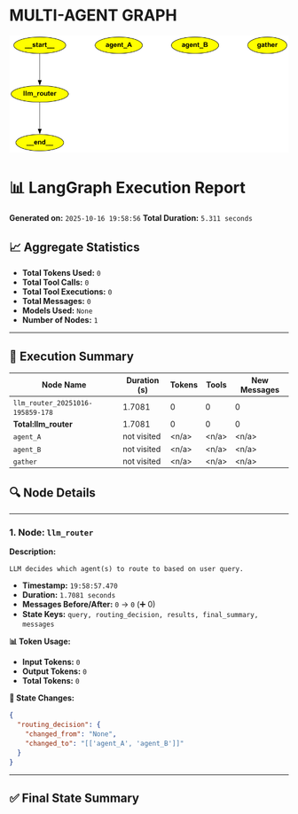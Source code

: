 # MULTI-AGENT GRAPH

![Graph](agent_graph.png)

# 📊 LangGraph Execution Report

**Generated on:** `2025-10-16 19:58:56`
**Total Duration:** `5.311 seconds`

## 📈 Aggregate Statistics

- **Total Tokens Used:** `0`
- **Total Tool Calls:** `0`
- **Total Tool Executions:** `0`
- **Total Messages:** `0`
- **Models Used:** `None`
- **Number of Nodes:** `1`

--- 

## 📝 Execution Summary

| Node Name           | Duration (s) | Tokens | Tools | New Messages |
|---------------------|--------------|--------|-------|---------------|
| `llm_router_20251016-195859-178` | 1.7081       | 0      | 0     | 0             |
| **Total:llm_router** | 1.7081     | 0    | 0   | 0           |
| `agent_A` | not visited | <n/a>  | <n/a> | <n/a>         |
| `agent_B` | not visited | <n/a>  | <n/a> | <n/a>         |
| `gather` | not visited | <n/a>  | <n/a> | <n/a>         |


## 🔍 Node Details

--- 

### 1. Node: `llm_router`

**Description:**
```
LLM decides which agent(s) to route to based on user query.
```

- **Timestamp:** `19:58:57.470`
- **Duration:** `1.7081 seconds`
- **Messages Before/After:** `0` → `0` (➕ 0)
- **State Keys:** `query, routing_decision, results, final_summary, messages`

**📊 Token Usage:**
- **Input Tokens:** `0`
- **Output Tokens:** `0`
- **Total Tokens:** `0`

**🔄 State Changes:**
```json
{
  "routing_decision": {
    "changed_from": "None",
    "changed_to": "[['agent_A', 'agent_B']]"
  }
}
```

--- 

## ✅ Final State Summary


